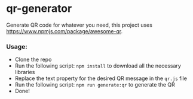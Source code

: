 # qr-generator
Generate QR code for whatever you need, this project uses https://www.npmjs.com/package/awesome-qr.

### Usage:
* Clone the repo
* Run the following script: `npm install` to download all the necessary libraries
* Replace the text property for the desired QR message in the `qr.js` file
* Run the following script: `npm run generate:qr` to generate the QR
* Done!
